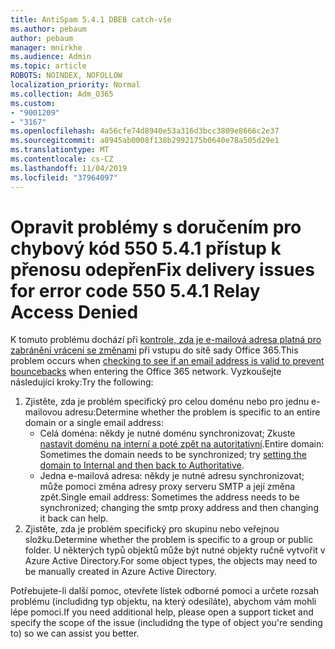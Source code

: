 ```yaml
---
title: AntiSpam 5.4.1 DBEB catch-vše
ms.author: pebaum
author: pebaum
manager: mnirkhe
ms.audience: Admin
ms.topic: article
ROBOTS: NOINDEX, NOFOLLOW
localization_priority: Normal
ms.collection: Adm_O365
ms.custom:
- "9001209"
- "3167"
ms.openlocfilehash: 4a56cfe74d8940e53a316d3bcc3809e8666c2e37
ms.sourcegitcommit: a8945ab0008f138b2992175b0640e78a505d29e1
ms.translationtype: MT
ms.contentlocale: cs-CZ
ms.lasthandoff: 11/04/2019
ms.locfileid: "37964097"
---
```

# <a name="fix-delivery-issues-for-error-code-550-541-relay-access-denied"></a><span data-ttu-id="f3730-102">Opravit problémy s doručením pro chybový kód 550 5.4.1 přístup k přenosu odepřen</span><span class="sxs-lookup"><span data-stu-id="f3730-102">Fix delivery issues for error code 550 5.4.1 Relay Access Denied</span></span>

<span data-ttu-id="f3730-103">K tomuto problému dochází při [kontrole, zda je e-mailová adresa platná pro zabránění vrácení se změnami](https://docs.microsoft.com/exchange/mail-flow-best-practices/use-directory-based-edge-blocking) při vstupu do sítě sady Office 365.</span><span class="sxs-lookup"><span data-stu-id="f3730-103">This problem occurs when [checking to see if an email address is valid to prevent bouncebacks](https://docs.microsoft.com/exchange/mail-flow-best-practices/use-directory-based-edge-blocking) when entering the Office 365 network.</span></span> <span data-ttu-id="f3730-104">Vyzkoušejte následující kroky:</span><span class="sxs-lookup"><span data-stu-id="f3730-104">Try the following:</span></span>

1. <span data-ttu-id="f3730-105">Zjistěte, zda je problém specifický pro celou doménu nebo pro jednu e-mailovou adresu:</span><span class="sxs-lookup"><span data-stu-id="f3730-105">Determine whether the problem is specific to an entire domain or a single email address:</span></span>
    - <span data-ttu-id="f3730-106">Celá doména: někdy je nutné doménu synchronizovat; Zkuste [nastavit doménu na interní a poté zpět na autoritativní](https://docs.microsoft.com/exchange/mail-flow-best-practices/manage-accepted-domains/manage-accepted-domains).</span><span class="sxs-lookup"><span data-stu-id="f3730-106">Entire domain: Sometimes the domain needs to be synchronized; try [setting the domain to Internal and then back to Authoritative](https://docs.microsoft.com/exchange/mail-flow-best-practices/manage-accepted-domains/manage-accepted-domains).</span></span>
     - <span data-ttu-id="f3730-107">Jedna e-mailová adresa: někdy je nutné adresu synchronizovat; může pomoci změna adresy proxy serveru SMTP a její změna zpět.</span><span class="sxs-lookup"><span data-stu-id="f3730-107">Single email address: Sometimes the address needs to be synchronized; changing the smtp proxy address and then changing it back can help.</span></span>
2. <span data-ttu-id="f3730-108">Zjistěte, zda je problém specifický pro skupinu nebo veřejnou složku.</span><span class="sxs-lookup"><span data-stu-id="f3730-108">Determine whether the problem is specific to a group or public folder.</span></span> <span data-ttu-id="f3730-109">U některých typů objektů může být nutné objekty ručně vytvořit v Azure Active Directory.</span><span class="sxs-lookup"><span data-stu-id="f3730-109">For some object types, the objects may need to be manually created in Azure Active Directory.</span></span>

<span data-ttu-id="f3730-110">Potřebujete-li další pomoc, otevřete lístek odborné pomoci a určete rozsah problému (includidng typ objektu, na který odesíláte), abychom vám mohli lépe pomoci.</span><span class="sxs-lookup"><span data-stu-id="f3730-110">If you need additional help, please open a support ticket and specify the scope of the issue (includidng the type of object you're sending to) so we can assist you better.</span></span>